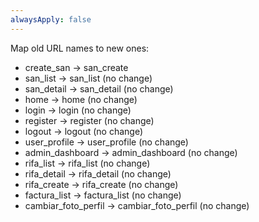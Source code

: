 ```yaml
---
alwaysApply: false
---
```


Map old URL names to new ones:
- create_san -> san_create
- san_list -> san_list (no change)
- san_detail -> san_detail (no change)
- home -> home (no change)
- login -> login (no change)
- register -> register (no change)
- logout -> logout (no change)
- user_profile -> user_profile (no change)
- admin_dashboard -> admin_dashboard (no change)
- rifa_list -> rifa_list (no change)
- rifa_detail -> rifa_detail (no change)
- rifa_create -> rifa_create (no change)
- factura_list -> factura_list (no change)
- cambiar_foto_perfil -> cambiar_foto_perfil (no change)